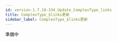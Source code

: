```yaml
---
id: version-1.7.18-334_Update_ComplexType_links
title: ComplexType_$links更新
sidebar_label: ComplexType_$links更新
---
```



準備中



